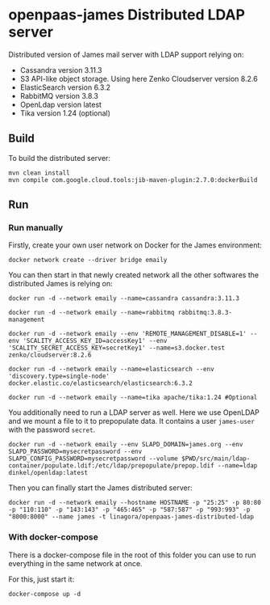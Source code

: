# openpaas-james Distributed LDAP server

Distributed version of James mail server with LDAP support relying on:

* Cassandra version 3.11.3
* S3 API-like object storage. Using here Zenko Cloudserver version 8.2.6
* ElasticSearch version 6.3.2
* RabbitMQ version 3.8.3
* OpenLdap version latest
* Tika version 1.24 (optional)

## Build

To build the distributed server:

```
mvn clean install
mvn compile com.google.cloud.tools:jib-maven-plugin:2.7.0:dockerBuild
```

## Run

### Run manually

Firstly, create your own user network on Docker for the James environment:

```
docker network create --driver bridge emaily
```

You can then start in that newly created network all the other softwares the distributed James is relying on:

```
docker run -d --network emaily --name=cassandra cassandra:3.11.3

docker run -d --network emaily --name=rabbitmq rabbitmq:3.8.3-management

docker run -d --network emaily --env 'REMOTE_MANAGEMENT_DISABLE=1' --env 'SCALITY_ACCESS_KEY_ID=accessKey1' --env 'SCALITY_SECRET_ACCESS_KEY=secretKey1' --name=s3.docker.test zenko/cloudserver:8.2.6

docker run -d --network emaily --name=elasticsearch --env 'discovery.type=single-node' docker.elastic.co/elasticsearch/elasticsearch:6.3.2

docker run -d --network emaily --name=tika apache/tika:1.24 #Optional
```

You additionally need to run a LDAP server as well. Here we use OpenLDAP and we mount a file to it to prepopulate data. 
It contains a user `james-user` with the password `secret`.

```
docker run -d --network emaily --env SLAPD_DOMAIN=james.org --env SLAPD_PASSWORD=mysecretpassword --env SLAPD_CONFIG_PASSWORD=mysecretpassword --volume $PWD/src/main/ldap-container/populate.ldif:/etc/ldap/prepopulate/prepop.ldif --name=ldap dinkel/openldap:latest
```

Then you can finally start the James distributed server:

```
docker run -d --network emaily --hostname HOSTNAME -p "25:25" -p 80:80 -p "110:110" -p "143:143" -p "465:465" -p "587:587" -p "993:993" -p "8000:8000" --name james -t linagora/openpaas-james-distributed-ldap
```

### With docker-compose 

There is a docker-compose file in the root of this folder you can use to run everything in the same network at once.

For this, just start it:

```
docker-compose up -d
```